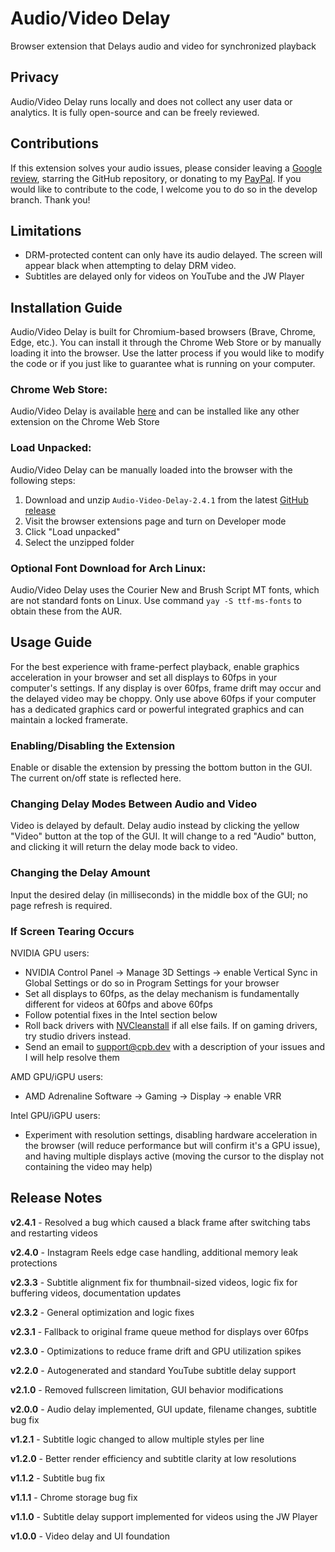 # Audio/Video Delay
Browser extension that Delays audio and video for synchronized playback

## Privacy
Audio/Video Delay runs locally and does not collect any user data or analytics. It is fully open-source and can be freely reviewed.

## Contributions
If this extension solves your audio issues, please consider leaving a [Google review](https://chromewebstore.google.com/detail/audiovideo-delay/oefgkbcfnbncpbociajoehcnnmmipjmo/reviews), starring the GitHub repository, or donating to my [PayPal](https://paypal.me/paypalcpb). If you would like to contribute to the code, I welcome you to do so in the develop branch. Thank you!

## Limitations
- DRM-protected content can only have its audio delayed. The screen will appear black when attempting to delay DRM video.
- Subtitles are delayed only for videos on YouTube and the JW Player 

## Installation Guide
Audio/Video Delay is built for Chromium-based browsers (Brave, Chrome, Edge, etc.). You can install it through the Chrome Web Store or by manually loading it into the browser. Use the latter process if you would like to modify the code or if you just like to guarantee what is running on your computer.

### Chrome Web Store:
Audio/Video Delay is available [here](https://chromewebstore.google.com/detail/audiovideo-delay/oefgkbcfnbncpbociajoehcnnmmipjmo) and can be installed like any other extension on the Chrome Web Store

### Load Unpacked:
Audio/Video Delay can be manually loaded into the browser with the following steps:
1. Download and unzip `Audio-Video-Delay-2.4.1` from the latest [GitHub release](https://github.com/cpb34/Audio-Video-Delay/releases)
2. Visit the browser extensions page and turn on Developer mode
3. Click "Load unpacked"
4. Select the unzipped folder

### Optional Font Download for Arch Linux:
Audio/Video Delay uses the Courier New and Brush Script MT fonts, which are not standard fonts on Linux. Use command `yay -S ttf-ms-fonts` to obtain these from the AUR.

## Usage Guide
For the best experience with frame-perfect playback, enable graphics acceleration in your browser and set all displays to 60fps in your computer's settings. If any display is over 60fps, frame drift may occur and the delayed video may be choppy. Only use above 60fps if your computer has a dedicated graphics card or powerful integrated graphics and can maintain a locked framerate.

### Enabling/Disabling the Extension
Enable or disable the extension by pressing the bottom button in the GUI. The current on/off state is reflected here.

### Changing Delay Modes Between Audio and Video
Video is delayed by default. Delay audio instead by clicking the yellow "Video" button at the top of the GUI. It will change to a red "Audio" button, and clicking it will return the delay mode back to video.

### Changing the Delay Amount
Input the desired delay (in milliseconds) in the middle box of the GUI; no page refresh is required.

### If Screen Tearing Occurs
NVIDIA GPU users:
- NVIDIA Control Panel -> Manage 3D Settings -> enable Vertical Sync in Global Settings or do so in Program Settings for your browser
- Set all displays to 60fps, as the delay mechanism is fundamentally different for videos at 60fps and above 60fps
- Follow potential fixes in the Intel section below
- Roll back drivers with [NVCleanstall](https://nvcleanstall.net/download) if all else fails. If on gaming drivers, try studio drivers instead.
- Send an email to support@cpb.dev with a description of your issues and I will help resolve them

AMD GPU/iGPU users:
- AMD Adrenaline Software -> Gaming -> Display -> enable VRR

Intel GPU/iGPU users:
- Experiment with resolution settings, disabling hardware acceleration in the browser (will reduce performance but will confirm it's a GPU issue), and having multiple displays active (moving the cursor to the display not containing the video may help)

## Release Notes

**v2.4.1** - Resolved a bug which caused a black frame after switching tabs and restarting videos

**v2.4.0** - Instagram Reels edge case handling, additional memory leak protections

**v2.3.3** - Subtitle alignment fix for thumbnail-sized videos, logic fix for buffering videos, documentation updates

**v2.3.2** - General optimization and logic fixes

**v2.3.1** - Fallback to original frame queue method for displays over 60fps

**v2.3.0** - Optimizations to reduce frame drift and GPU utilization spikes

**v2.2.0** - Autogenerated and standard YouTube subtitle delay support

**v2.1.0** - Removed fullscreen limitation, GUI behavior modifications

**v2.0.0** - Audio delay implemented, GUI update, filename changes, subtitle bug fix

**v1.2.1** - Subtitle logic changed to allow multiple styles per line

**v1.2.0** - Better render efficiency and subtitle clarity at low resolutions

**v1.1.2** - Subtitle bug fix

**v1.1.1** - Chrome storage bug fix

**v1.1.0** - Subtitle delay support implemented for videos using the JW Player

**v1.0.0** - Video delay and UI foundation
